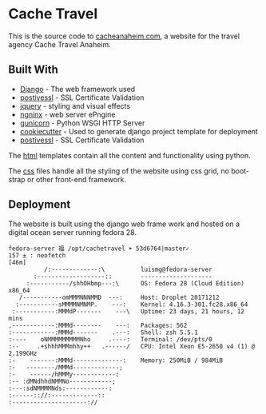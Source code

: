 # Cache Travel 
This is the source code to [cacheanaheim.com](https://cacheanaheim.com), a website for the travel agency Cache Travel Anaheim.


## Built With

* [Django](https://www.djangoproject.com/) - The web framework used
* [postivessl](https://www.positivessl.com/) - SSL Certificate Validation 
* [jquery](https://jquery.com/) - styling and visual effects 
* [ngninx](https://www.nginx.com/) - web server ePngine
* [gunicorn](https://gunicorn.org/) - Python WSGI HTTP Server
* [cookiecutter](https://github.com/audreyr/cookiecutter) - Used to generate django project template for deployment
* [postivessl](https://www.positivessl.com/) - SSL Certificate Validation 



The [html](https://github.com/glezluis/cachetravel/tree/master/cachetravel/templates/specials) templates contain all the content and functionality using python. 

The [css](https://github.com/glezluis/cachetravel/tree/master/cachetravel/static/specials) files handle all the styling of the website using css grid, no boot-strap or other front-end framework. 

## Deployment

The website is built using the django web frame work and hosted on a digital ocean server running fedora 28. 

```
fedora-server 福 /opt/cachetravel ➤ 53d6764|master✓
157 ± : neofetch                                                          [46m]
          /:-------------:\          luismg@fedora-server
       :-------------------::        --------------------
     :-----------/shhOHbmp---:\      OS: Fedora 28 (Cloud Edition) x86_64
   /-----------omMMMNNNMMD  ---:     Host: Droplet 20171212
  :-----------sMMMMNMNMP.    ---:    Kernel: 4.16.3-301.fc28.x86_64
 :-----------:MMMdP-------    ---\   Uptime: 23 days, 21 hours, 12 mins
,------------:MMMd--------    ---:   Packages: 562
:------------:MMMd-------    .---:   Shell: zsh 5.5.1
:----    oNMMMMMMMMMNho     .----:   Terminal: /dev/pts/0
:--     .+shhhMMMmhhy++   .------/   CPU: Intel Xeon E5-2650 v4 (1) @ 2.199GHz
:-    -------:MMMd--------------:    Memory: 250MiB / 984MiB
:-   --------/MMMd-------------;
:-    ------/hMMMy------------:
:-- :dMNdhhdNMMNo------------;
:---:sdNMMMMNds:------------:
:------:://:-------------::
:---------------------://
```

